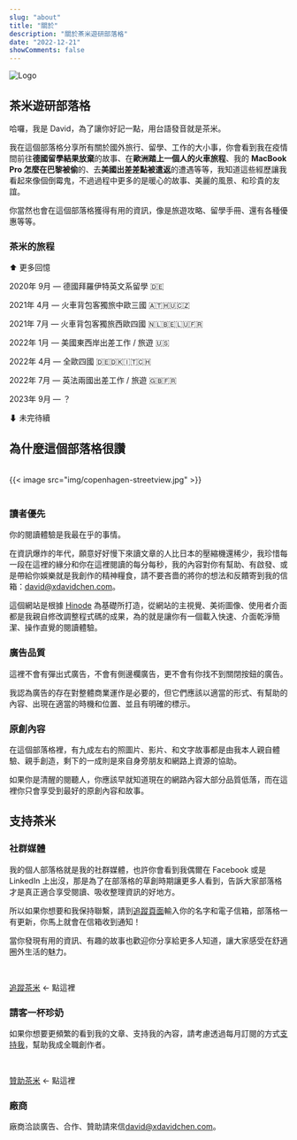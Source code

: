 ```yaml
---
slug: "about"
title: "關於"
description: "關於茶米遊研部落格"
date: "2022-12-21"
showComments: false
---
```


<p class="text-center"><img src="https://davidchen.world/img/main_hue71b649018e46ccd550224f6b3e95c81_214225_1400x1050_fill_q75_h2_box_smart1_3.webp" class="img-fluid w-50" alt="Logo"></p>

<!-- <center>Hinode is een blog thema voor Hugo, een open-source statische website generator.</center> -->

## 茶米遊研部落格
哈囉，我是 David，為了讓你好記一點，用台語發音就是茶米。

我在這個部落格分享所有關於國外旅行、留學、工作的大小事，你會看到我在疫情間前往**德國留學結果放棄**的故事、在**歐洲踏上一個人的火車旅程**、我的 **MacBook Pro 怎麼在巴黎被偷**的、去**美國出差差點被遣返**的遭遇等等，我知道這些經歷讓我看起來像個倒霉鬼，不過過程中更多的是暖心的故事、美麗的風景、和珍貴的友誼。

你當然也會在這個部落格獲得有用的資訊，像是旅遊攻略、留學手冊、還有各種優惠等等。

### 茶米的旅程

⬆ 更多回憶

2020年 9月 — 德國拜羅伊特英文系留學 🇩🇪

2021年 4月 — 火車背包客獨旅中歐三國 🇦🇹🇭🇺🇨🇿

2021年 7月 — 火車背包客獨旅西歐四國 🇳🇱🇧🇪🇱🇺🇫🇷

2022年 1月 — 美國東西岸出差工作 / 旅遊 🇺🇸

2022年 4月 — 全歐四國 🇩🇪🇩🇰🇮🇹🇨🇭

2022年 7月 — 英法兩國出差工作 / 旅遊 🇬🇧🇫🇷

2023年 9月 — ？

⬇ 未完待續

## 為什麼這個部落格很讚

<br>

<div class="col-sm-12 col-md-8 mx-auto">
{{< image src="img/copenhagen-streetview.jpg" >}}
</div>

<br>

### 讀者優先

你的閱讀體驗是我最在乎的事情。

在資訊爆炸的年代，願意好好慢下來讀文章的人比日本的壓縮機還稀少，我珍惜每一段在這裡的緣分和你在這裡閱讀的每分每秒，我的內容對你有幫助、有啟發、或是帶給你娛樂就是我創作的精神糧食，請不要吝嗇的將你的想法和反饋寄到我的信箱：[david@xdavidchen.com](mailto:david@xdavidchen.com)。

這個網站是根據 [Hinode](https://github.com/markdumay/hugo-theme-hinode) 為基礎所打造，從網站的主視覺、美術圖像、使用者介面都是我親自修改調整程式碼的成果，為的就是讓你有一個載入快速、介面乾淨簡潔、操作直覺的閱讀體驗。

### 廣告品質

這裡不會有彈出式廣告，不會有側邊欄廣告，更不會有你找不到關閉按鈕的廣告。

我認為廣告的存在對整體商業運作是必要的，但它們應該以適當的形式、有幫助的內容、出現在適當的時機和位置、並且有明確的標示。

### 原創內容

在這個部落格裡，有九成左右的照圖片、影片、和文字故事都是由我本人親自體驗、親手創造，剩下的一成則是來自身旁朋友和網路上資源的協助。

如果你是清醒的閱聽人，你應該早就知道現在的網路內容大部分品質低落，而在這裡你只會享受到最好的原創內容和故事。

## 支持茶米

### 社群媒體

我的個人部落格就是我的社群媒體，也許你會看到我偶爾在 Facebook 或是 LinkedIn 上出沒，那是為了在部落格的草創時期讓更多人看到，告訴大家部落格才是真正適合享受閱讀、吸收整理資訊的好地方。

所以如果你想要和我保持聯繫，請到[追蹤頁面](https://xdavidchen.com/zh-tw/%E8%BF%BD%E8%B9%A4/)輸入你的名字和電子信箱，部落格一有更新，你馬上就會在信箱收到通知！

當你發現有用的資訊、有趣的故事也歡迎你分享給更多人知道，讓大家感受在舒適圈外生活的魅力。

<br>

[追蹤茶米](https://xdavidchen.com/zh-tw/%E8%BF%BD%E8%B9%A4/) ← 點這裡

### 請客一杯珍奶

如果你想要更頻繁的看到我的文章、支持我的內容，請考慮透過每月訂閱的方式[支持我](https://xdavidchen.gumroad.com/l/subscribe)，幫助我成全職創作者。

<br>

[贊助茶米](https://xdavidchen.gumroad.com/l/subscribe) ← 點這裡

### 廠商

廠商洽談廣告、合作、贊助請來信[david@xdavidchen.com](mailto:david@xdavidchen.com)。

<!--
<section class="section section-sm mt-5">
  <div class="container-fluid">
    <div class="row justify-content-center text-center">
    <div class="row justify-content-center text-center">
      <div class="col-lg-4">
        <i class="fa-brands fa-bootstrap fa-2xl"></i>
        <h2 class="h4">Bootstrap raamwerk</h2>
        <p>Bouw snelle websites geschikt voor mobiele en desktop schermen met Bootstrap 5. Pas de site eenvoudig aan met bronbestanden in Sass.</p>
      </div>
      <div class="col-lg-4">
        <i class="fa-solid fa-magnifying-glass fa-2xl"></i>
        <h2 class="h4">Volledig doorzoekbaar</h2>
        <p>Doorzoek je site met FlexSearch, een software bibliotheek zonder afhankelijkheden.</p>
      </div>
      <div class="col-lg-4">
      <i class="fa-solid fa-code fa-2xl"></i>
        <h2 class="h4">Ontwikkelgereedschap</h2>
        <p>Gebruik Node Package Manager om het bouwproces inclusief versiebeheer volledig te automatiseren.</p>
      </div>
    </div>
  </div>
</section>
-->


<!-- Overige functies:

* Reacties
* Sociale links
* Paginering
* Scrollspy
* Code markeren
* Kleuren aanpassen
* Internationalisering

Hinode is geinspireerd door de volgende thema's:

* [Blist](https://github.com/apvarun/blist-hugo-theme) - een blog thema voor Hugo op basis van Tailwind CSS.
* [Doks](https://github.com/h-enk/doks) - een Hugo thema voor het bouwen van veilige, snelle, en SEO-geoptimaliseerde documentatiesites, die je eenvoudig kunt actualiseren en aanpassen. -->
